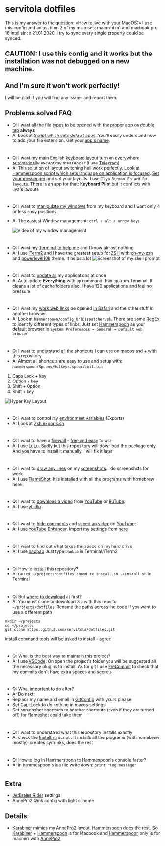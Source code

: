 # servitola dotfiles
This is my answer to the question: «How to live with your MacOS?»
I use this config and adjust it on 2 of my macoses: macmini m1 and macbook pro 16 intel since 21.01.2020. I try to sync every single property could be synced.

## CAUTION: I use this config and it works but the installation was not debugged on a new machine.
## And I'm sure it won't work perfectly!
I will be glad if you will find any issues and report them.
## Problems solved FAQ

* Q: I want <ins>all the file types</ins> to be opened with the <ins>proper app</ins> on <ins>double tap</ins> **always**
* A: Look at [Script which sets default apps](https://github.com/servitola/dotfiles/blob/master/macos/set_default_apps.sh). You'll easily understand how to add your file extension. Get your [app's name](https://stackoverflow.com/a/39464824/817396).
#
* Q: I want my <ins>main</ins> English <ins>keyboard layout</ins> turn on <ins>everywhere automatically</ins> except my messenger (I use [Telegram](https://telegram.org/))
* A: This solution of layout switching hell work perfectly. Look at [Hammerspoon script which sets language on application is focused](https://github.com/servitola/dotfiles/blob/master/hammerspoon/set_language_on_app_focused.lua). [Set your messenger](https://stackoverflow.com/a/39464824/817396) and set your layouts. I use `Ilya Birman En and Ru layouts`. There is an app for that: **Keyboard Pilot** but it conflicts with Ilya's layouts
#
* Q: I want to <ins>manipulate my windows</ins> from my keyboard and I want only 4 or less easy positions
* A: The easiest Window management: `ctrl + alt + arrow keys`

     ![Video of my window management](https://i.imgur.com/crdP0bi.gif)
#
* Q: I want my <ins>Terminal to help me</ins> and I know almost nothing
* A: I use [iTerm2](https://iterm2.com/) and I have the greatest setup for [ZSH](https://www.wikiwand.com/en/Z_shell) with [oh-my-zsh](https://ohmyz.sh/) and [powerlevel10k](https://github.com/romkatv/powerlevel10k) theme. It helps a lot
![Screenshot of my shell prompt](https://i.imgur.com/8dgnsIb.jpg)
#
* Q: I want to <ins>update all</ins> my applications at once
* A: Autoupdate **Everything** with `up` command. Run `up` from Terminal. It cleans a lot of cache folders also. I have 120 applications and feel no pressure
#
* Q: I want my <ins>work web links</ins> be opened <ins>in Safari</ins> and the other stuff in another browser
* A: Look at `hammerspoon/config_UrlDispatcher.sh`. There are some [RegEx](https://www.wikiwand.com/en/Regular_expression) to identify different types of links. Just set [Hammerspoon](hammerspoon.org/) as your default browser in `System Preferences → General → Default web browser`
#
* Q: I want to <ins>understand</ins> all the <ins>shortcuts</ins> I can use on macos and + with this repository
* A: Almost all shortcuts are easy to use and setup with: `hammerspoon/Spoons/Hotkeys.spoon/init.lua`

1. Caps Lock + key
1. Option + key
1. Shift + Option
1. Shift + key

![Hyper Key Layout](https://i.imgur.com/37uyo3Z.jpg)
#
* Q: I want to control my <ins>environment variables</ins> (Exports)
* A: Look at [Zsh exports.sh](https://github.com/servitola/dotfiles/blob/master/zsh/exports.sh)
#
* Q: I want to have a <ins>firewall</ins> - <ins>free and easy</ins> to use
* A: I use [LuLu](https://objective-see.org/products/lulu.html). Sadly but this repository will download the package only. And you have to install it manually. I will fix it later
#
* Q: I want to <ins>draw any lines</ins> on my <ins>screenshots</ins>. I do screenshots for work
* A: I use [FlameShot](https://flameshot.org/). It is installed with all the programs with homebrew here
#
* Q: I want to <ins>download a video</ins> from <ins>YouTube</ins> or <ins>RuTube</ins>:
* A: I use [yt-dlp](https://github.com/yt-dlp/yt-dlp)
#
* Q: I want to <ins>hide comments</ins> and <ins>speed up video</ins> on <ins>YouTube</ins>:
* A: I use [YouTube Enhancer](https://addons.mozilla.org/en-US/firefox/addon/enhancer-for-youtube/). Import my settings from [here](https://github.com/servitola/dotfiles/tree/master/youtube-enhancer)
#
* Q: I want to find out what takes the space on my hard drive
* A: I use [baobab](https://wiki.gnome.org/action/show/Apps/DiskUsageAnalyzer?action=show&redirect=Apps%2FBaobab)
Just type `baobab` in Terminal/iTerm2
#
* Q: How to <ins>install</ins> this repository?
* A: run ```cd ~/projects/dotfiles chmod +x install.sh ./install.sh``` in Terminal
#
* Q: But <ins>where to download</ins> at first?
* A: You must clone or download zip with this repo to `~/projects/dotfiles`. Rename the paths across the code if you want to use a different path
```
mkdir ~/projects
cd ~/projects
git clone https::github.com/servitola/dotfiles.git
```
install command tools will be asked to install - agree
#
* Q: What is the best way to <ins>maintain this project</ins>?
* A: I use [VSCode](https://code.visualstudio.com/). On open the project's folder you will be suggested all the necessary plugins to install. As for git I use [PreCommit](https://pre-commit.com/) to check that my commits don't have extra spaces and secrets
#
* Q: What <ins>important</ins> to do after?
* A: Do next:
* Replace my name and email in [GitConfig](https://github.com/servitola/dotfiles/blob/master/git/gitconfig) with yours please
* Set CapsLock to do nothing in macos settings
* Set screenshot shortcuts to another shortcuts (even if they are turned off) for [Flameshot](https://flameshot.org/) could take them
#
* Q: I want to understand what this repository installs exactly
* A: check the [Install.sh](https://github.com/servitola/dotfiles/blob/master/install.sh) script . It installs all the programs (with homebrew mostly), creates symlinks, does the rest
#
* Q: How to log in Hammerspoon to Hammespoon's console faster?
* A: in hammespoon's lua file write down:
```print "log message"```
#
## Extra
* [JetBrains Rider](https://www.jetbrains.com/rider/) settings
* AnnePro2 Qmk config with light scheme

## Details:
* [Karabiner](https://karabiner-elements.pqrs.org/) mimics my [AnnePro2](https://www.annepro.net/) layout. [Hammerspoon](hammerspoon.org/) does the rest. So [Karabiner](https://karabiner-elements.pqrs.org/) + [Hammerspoon](hammerspoon.org/) is for Macbook and [Hammerspoon](hammerspoon.org/) only is for macmini with [AnnePro2](https://www.annepro.net/)

